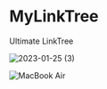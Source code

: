 # MyLinkTree
Ultimate LinkTree

![2023-01-25 (3)](https://user-images.githubusercontent.com/121978045/214470734-eb1a6b68-5319-44ad-8e44-724e18ac1289.png)


![MacBook Air](https://user-images.githubusercontent.com/121978045/214470865-daed41e1-7c72-4c52-bee0-947ab59c2ce7.png)
